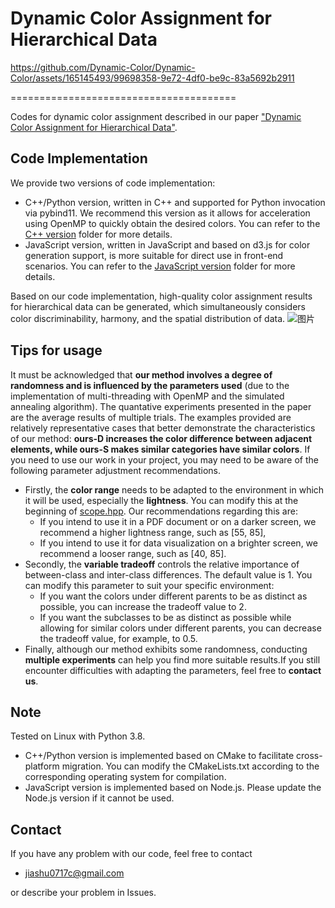 # Dynamic Color Assignment for Hierarchical Data

https://github.com/Dynamic-Color/Dynamic-Color/assets/165145493/99698358-9e72-4df0-be9c-83a5692b2911

=======================================

Codes for dynamic color assignment described in our paper ["Dynamic Color Assignment for Hierarchical Data"](https://xxxx).

## Code Implementation
We provide two versions of code implementation:

- C++/Python version, written in C++ and supported for Python invocation via pybind11. We recommend this version as it allows for acceleration using OpenMP to quickly obtain the desired colors.
You can refer to the [C++ version](https://github.com/Dynamic-Color/Dynamic-Color/tree/main/C%2B%2B%20version) folder for more details.
- JavaScript version, written in JavaScript and based on d3.js for color generation support, is more suitable for direct use in front-end scenarios.
You can refer to the [JavaScript version](https://github.com/Dynamic-Color/Dynamic-Color/tree/main/JavaScirpt%20version) folder for more details.

Based on our code implementation, high-quality color assignment results for hierarchical data can be generated, which simultaneously considers color discriminability, harmony, and the spatial distribution of data.
![图片](https://github.com/Dynamic-Color/Dynamic-Color/assets/165145493/8be030fa-6cc3-43c4-942e-7d04e369c210)

## Tips for usage
It must be acknowledged that **our method involves a degree of randomness and is influenced by the parameters used** (due to the implementation of multi-threading with OpenMP and the simulated annealing algorithm). The quantative experiments presented in the paper are the average results of multiple trials. The examples provided are relatively representative cases that better demonstrate the characteristics of our method: **ours-D increases the color difference between adjacent elements, while ours-S makes similar categories have similar colors**. If you need to use our work in your project, you may need to be aware of the following parameter adjustment recommendations.
- Firstly, the **color range** needs to be adapted to the environment in which it will be used, especially the **lightness**. You can modify this at the beginning of [scope.hpp](https://github.com/Dynamic-Color/Dynamic-Color/blob/main/C%2B%2B%20version/include/scope.hpp). Our recommendations regarding this are:
  - If you intend to use it in a PDF document or on a darker screen, we recommend a higher lightness range, such as [55, 85],
  - If you intend to use it for data visualization on a brighter screen, we recommend a looser range, such as [40, 85].
- Secondly, the **variable tradeoff** controls the relative importance of between-class and inter-class differences. The default value is 1. You can modify this parameter to suit your specific environment:
  - If you want the colors under different parents to be as distinct as possible, you can increase the tradeoff value to 2.
  - If you want the subclasses to be as distinct as possible while allowing for similar colors under different parents, you can decrease the tradeoff value, for example, to 0.5.
- Finally, although our method exhibits some randomness, conducting **multiple experiments** can help you find more suitable results.If you still encounter difficulties with adapting the parameters, feel free to **contact us**.

## Note
Tested on Linux with Python 3.8. 
- C++/Python version is implemented based on CMake to facilitate cross-platform migration. You can modify the CMakeLists.txt according to the corresponding operating system for compilation. 
- JavaScript version is implemented based on Node.js. Please update the Node.js version if it cannot be used.

## Contact
If you have any problem with our code, feel free to contact
- jiashu0717c@gmail.com

or describe your problem in Issues.
